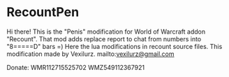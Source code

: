 # RecountPen
Hi there! This is the "Penis" modification for World of Warcraft addon "Recount".
That mod adds replace report to chat from numbers into "8=====D" bars =) 
Here the lua modifications in recount source files. 
This modification made by Vexilurz. mailto:vexilurz@gmail.com

Donate:
WMR112715525702
WMZ549112367921
